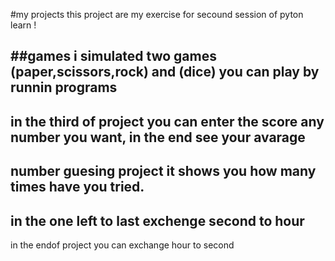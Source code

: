#my projects
this project are my exercise for secound session of pyton learn !

##games
i simulated two games **(paper,scissors,rock)** and **(dice)**
you can play by runnin programs
-------
in the third of project you can enter the score any number you want, in the end see your avarage
-------
number guesing project it shows you how many times have you tried.
-------
in the one left to last exchenge second to hour
--------
in the endof project you can exchange hour to second